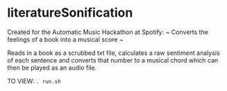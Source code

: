 # literatureSonification

Created for the Automatic Music Hackathon at Spotify: ~ Converts the feelings of a book into a musical score ~

Reads in a book as a scrubbed txt file, calculates a raw sentiment analysis of each sentence and converts that number to a musical chord which can then be played as an audio file.

TO VIEW:
  `. run.sh`
